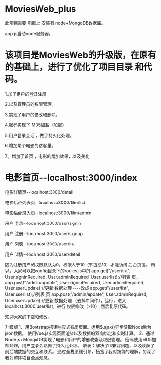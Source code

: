 # MoviesWeb_plus
此项目需要 电脑上 安装有 node+MongoDB数据库。

app.js启动node服务器。
# 该项目是MoviesWeb的升级版，在原有的基础上，进行了优化了项目目录 和代码。
1.加了用户的登录注册

2.以及管理员的权限管理。

3.实现了用户的修改和删除。

4.密码实现了 MD5加盐（加密）

5.用户登录会话 ，做了持久化处理。

6.增加某个电影的访客量。

7。增加了首页 ，电影的增加效果，以及美化

 # 电影首页--localhost:3000/index
 
 电影详情页--localhost:3000/detail
 
 电影后台列表页--localhost:3000/film/list
 
 电影后台录入页--localhost:3000/film/admin
 
 用户 登录--localhost:3000/user/signin
 
 用户 注册--localhost:3000/user/signup
 
 用户 列表--localhost:3000/user/list
 
 用户 详情--localhost:3000/user/detail

因为注册用户的权限默认为0，权限大于10（不包括10）才能访问 后台页面。
所以，大家可以把config目录下的routes.js中的
app.get("/user/list", User.signinRequired, User.adminRequired, User.userlist);//列表 页，
app.post("/admin/update", User.signinRequired, User.adminRequired, User.userUpdate);//更新 数据处理
----改成
app.get("/user/list", User.userlist);//列表 页
app.post("/admin/update", User.adminRequired, User.userUpdate);//更新 数据处理
（去掉中间件），运行，进入localhost:3000/user/list，进行 权限修改（>10）,然后复原代码。

欢迎大家的下载和修改。

升级版 1．用Bootstrap搭建响应式布局页面。运用$.ajax()异步获取Node后台json数据。 使用Vue.js实现页面渲染以及数据的双向绑定和实时计算。 2．通过Node.js+MongoDB实现了电影和用户的增删改查及权限管理。 密码使用MD5加盐处理，用户登录会话做了持久化处理。 收获：解决了IE兼容问题，以及收获了前后端数据的交互和联系。 通过全栈思维引导，拓宽了我对技能的理解，加深了我对整体项目全局观念。

